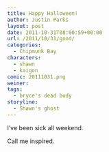 ```yaml
---
title: Happy Halloween!
author: Justin Parks
layout: post
date: 2011-10-31T08:00:59+00:00
url: /2011/10/31/good/
categories:
  - Chipmunk Bay
characters:
  - shawn
  - kaigon
comic: 20111031.png
weiner:
tags:
  - bryce's dead body
storyline:
  - Shawn's ghost  
---
```

I&#8217;ve been sick all weekend.
  
Call me inspired.